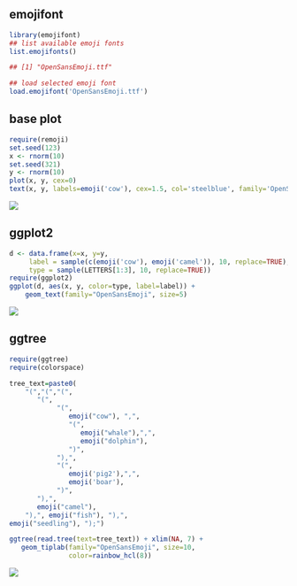 emojifont
---------

```r
library(emojifont)
## list available emoji fonts
list.emojifonts()

## [1] "OpenSansEmoji.ttf"

## load selected emoji font
load.emojifont('OpenSansEmoji.ttf')
```

base plot
---------

```r
require(remoji)
set.seed(123)
x <- rnorm(10)
set.seed(321)
y <- rnorm(10)
plot(x, y, cex=0)
text(x, y, labels=emoji('cow'), cex=1.5, col='steelblue', family='OpenSansEmoji')
```

![](https://raw.githubusercontent.com/GuangchuangYu/emojifont/master/inst/figures/base_emoji-1.png)

ggplot2
-------

```r
d <- data.frame(x=x, y=y,
     label = sample(c(emoji('cow'), emoji('camel')), 10, replace=TRUE),
     type = sample(LETTERS[1:3], 10, replace=TRUE))
require(ggplot2)
ggplot(d, aes(x, y, color=type, label=label)) + 
    geom_text(family="OpenSansEmoji", size=5)
```

![](https://raw.githubusercontent.com/GuangchuangYu/emojifont/master/inst/figures/ggplot_emoji-1.png)

ggtree
------

```r
require(ggtree)
require(colorspace)

tree_text=paste0(
    "(","(","(",
       "(",
            "(",
               emoji("cow"), ",",
               "(",
                  emoji("whale"),",",
                  emoji("dolphin"),
               ")",
            "),",
            "(",
               emoji('pig2'),",",
               emoji('boar'),
            ")",
       "),",
       emoji("camel"),
    "),", emoji("fish"), "),", 
emoji("seedling"), ");")

ggtree(read.tree(text=tree_text)) + xlim(NA, 7) +
   geom_tiplab(family="OpenSansEmoji", size=10,
               color=rainbow_hcl(8))
```

![](https://raw.githubusercontent.com/GuangchuangYu/emojifont/master/inst/figures/ggtree_emoji-1.png)
